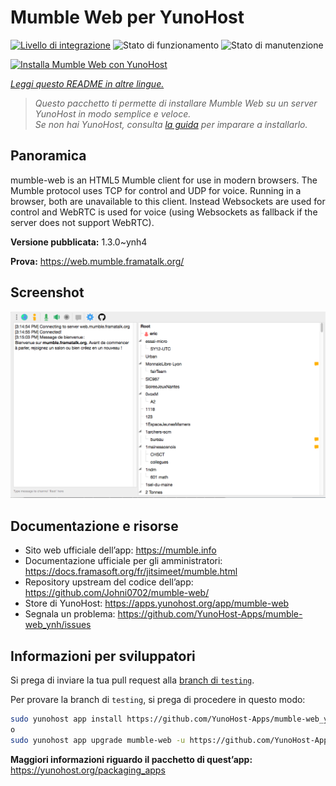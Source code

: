 <!--
N.B.: Questo README è stato automaticamente generato da <https://github.com/YunoHost/apps/tree/master/tools/readme_generator>
NON DEVE essere modificato manualmente.
-->

# Mumble Web per YunoHost

[![Livello di integrazione](https://dash.yunohost.org/integration/mumble-web.svg)](https://dash.yunohost.org/appci/app/mumble-web) ![Stato di funzionamento](https://ci-apps.yunohost.org/ci/badges/mumble-web.status.svg) ![Stato di manutenzione](https://ci-apps.yunohost.org/ci/badges/mumble-web.maintain.svg)

[![Installa Mumble Web con YunoHost](https://install-app.yunohost.org/install-with-yunohost.svg)](https://install-app.yunohost.org/?app=mumble-web)

*[Leggi questo README in altre lingue.](./ALL_README.md)*

> *Questo pacchetto ti permette di installare Mumble Web su un server YunoHost in modo semplice e veloce.*  
> *Se non hai YunoHost, consulta [la guida](https://yunohost.org/install) per imparare a installarlo.*

## Panoramica

mumble-web is an HTML5 Mumble client for use in modern browsers.
The Mumble protocol uses TCP for control and UDP for voice. Running in a browser, both are unavailable to this client. Instead Websockets are used for control and WebRTC is used for voice (using Websockets as fallback if the server does not support WebRTC).

**Versione pubblicata:** 1.3.0~ynh4

**Prova:** <https://web.mumble.framatalk.org/>

## Screenshot

![Screenshot di Mumble Web](./doc/screenshots/screenshot.png)

## Documentazione e risorse

- Sito web ufficiale dell’app: <https://mumble.info>
- Documentazione ufficiale per gli amministratori: <https://docs.framasoft.org/fr/jitsimeet/mumble.html>
- Repository upstream del codice dell’app: <https://github.com/Johni0702/mumble-web/>
- Store di YunoHost: <https://apps.yunohost.org/app/mumble-web>
- Segnala un problema: <https://github.com/YunoHost-Apps/mumble-web_ynh/issues>

## Informazioni per sviluppatori

Si prega di inviare la tua pull request alla [branch di `testing`](https://github.com/YunoHost-Apps/mumble-web_ynh/tree/testing).

Per provare la branch di `testing`, si prega di procedere in questo modo:

```bash
sudo yunohost app install https://github.com/YunoHost-Apps/mumble-web_ynh/tree/testing --debug
o
sudo yunohost app upgrade mumble-web -u https://github.com/YunoHost-Apps/mumble-web_ynh/tree/testing --debug
```

**Maggiori informazioni riguardo il pacchetto di quest’app:** <https://yunohost.org/packaging_apps>
